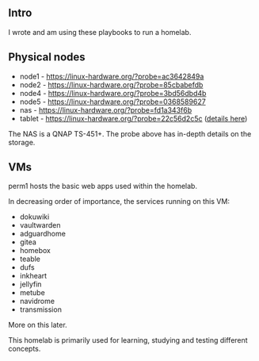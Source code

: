 ## Intro

I wrote and am using these playbooks to run a homelab.

## Physical nodes

* node1 - https://linux-hardware.org/?probe=ac3642849a
* node2 - https://linux-hardware.org/?probe=85cbabefdb
* node4 - https://linux-hardware.org/?probe=3bd56dbd4b
* node5 - https://linux-hardware.org/?probe=0368589627
* nas - https://linux-hardware.org/?probe=fd1a343f6b 
* tablet - https://linux-hardware.org/?probe=22c56d2c5c ([details here](https://github.com/wsdookadr/asus-t100ta/))

The NAS is a QNAP TS-451+. The probe above has in-depth details on the storage.

## VMs

perm1 hosts the basic web apps used within the homelab.

In decreasing order of importance, the services running on this VM:

* dokuwiki
* vaultwarden
* adguardhome
* gitea
* homebox
* teable
* dufs
* inkheart
* jellyfin
* metube
* navidrome
* transmission

More on this later.

This homelab is primarily used for learning, studying and testing different concepts.
